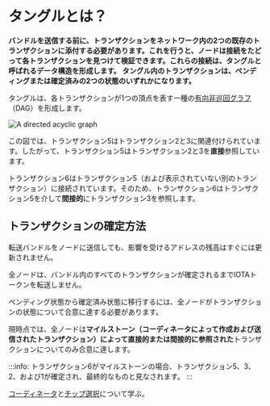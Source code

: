 # タングルとは？
<!-- # What is the Tangle? -->

**バンドルを送信する前に、トランザクションをネットワーク内の2つの既存のトランザクションに添付する必要があります。これを行うと、ノードは接続をたどって各トランザクションを見つけて検証できます。これらの接続は、タングルと呼ばれるデータ構造を形成します。 タングル内のトランザクションは、ペンディングまたは確定済みの2つの状態のいずれかになります。**
<!-- **Before you send a bundle, you must attach your transactions to two existing ones in the network. You do this so that the node can walk on the connections to find and validate each transaction. These connections form a data structure that's called the Tangle. Transactions in the Tangle can be in one of two states: Pending or confirmed.** -->

タングルは、各トランザクションが1つの頂点を表す一種の[有向非巡回グラフ](https://en.wikipedia.org/wiki/Directed_acyclic_graph)（DAG）を形成します。
<!-- This model forms a type of [directed acyclic graph](https://en.wikipedia.org/wiki/Directed_acyclic_graph) (DAG), in which each transaction represents a vertex. -->

![A directed acyclic graph](../images/dag.png)

この図では、トランザクション5はトランザクション2と3に関連付けられています。したがって、トランザクション5はトランザクション2と3を**直接**参照しています。
<!-- In this diagram, transaction 5 is attached to transactions 2 and 3. So, transaction 5 **directly** references transactions 2 and 3. -->

トランザクション6はトランザクション5（および表示されていない別のトランザクション）に接続されています。そのため、トランザクション6はトランザクション5を介して**間接的**にトランザクション3を参照します。
<!-- Transaction 6 is attached to transaction 5 (and another transaction that's not shown). So, transaction 6 **indirectly** references transaction 3 (through transaction 5). -->

## トランザクションの確定方法
<!-- ## How a transaction becomes confirmed -->

転送バンドルをノードに送信しても、影響を受けるアドレスの残高はすぐには更新されません。
<!-- When you send a transfer bundle to a node, it doesn't update the balances of the affected addresses straight away. -->

全ノードは、バンドル内のすべてのトランザクションが確定されるまでIOTAトークンを転送しません。
<!-- Nodes do not transfer IOTA tokens until all transactions in the bundle are confirmed. -->

ペンディング状態から確定済み状態に移行するには、全ノードがトランザクションの状態について合意に達する必要があります。
<!-- To go from a pending state to a confirmed state, nodes must reach consensus on the state of a transaction. -->

現時点では、全ノードは**マイルストーン（コーディネータによって作成および送信されたトランザクション）によって直接的または間接的に参照された**トランザクションについてのみ合意に達します。
<!-- At the moment, nodes reach a consensus on transactions that are **directly or indirectly referenced by a milestone** (transaction that's created and sent by the Coordinator). -->

:::info:
トランザクション6がマイルストーンの場合、トランザクション5、3、2、および1が確定され、最終的なものと見なされます。
:::
<!-- :::info: -->
<!-- If transaction 6 were a milestone, then transaction 5, 3, 2, and 1 would all be confirmed and considered final. -->
<!-- ::: -->

[コーディネータ](root://the-tangle/0.1/concepts/the-coordinator.md)と[チップ選択](root://the-tangle/0.1/concepts/tip-selection.md)について学ぶ。
<!-- Learn more about [the Coordinator](root://the-tangle/0.1/concepts/the-coordinator.md), [tip selection](root://the-tangle/0.1/concepts/tip-selection.md). -->
